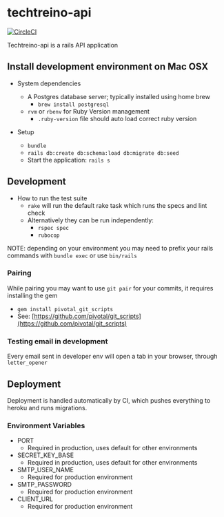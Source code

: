 # techtreino-api
[![CircleCI](https://circleci.com/gh/wagoid/techtreino-api.svg?style=svg&circle-token=8e0b960a4b7d64f929cf4301d580e140044ffdec)](https://circleci.com/gh/wagoid/techtreino-api)

Techtreino-api is a rails API application

## Install development environment on Mac OSX

* System dependencies
  * A Postgres database server; typically installed using home brew
    * `brew install postgresql`
  * `rvm` or `rbenv` for Ruby Version management
    * `.ruby-version` file should auto load correct ruby version

* Setup
  * `bundle`
  * `rails db:create db:schema:load db:migrate db:seed`
  * Start the application: `rails s`

## Development

* How to run the test suite
  * `rake` will run the default rake task which runs the specs and lint check
  * Alternatively they can be run independently:
    * `rspec spec`
    * `rubocop`

NOTE: depending on your environment you may need to prefix your rails commands with `bundle exec` or use `bin/rails`

### Pairing

While pairing you may want to use `git pair` for your commits, it requires installing the gem
* `gem install pivotal_git_scripts`
* See: [https://github.com/pivotal/git_scripts](https://github.com/pivotal/git_scripts)

### Testing email in development

Every email sent in developer env will open a tab in your browser, through `letter_opener`

## Deployment

Deployment is handled automatically by CI, which pushes everything to heroku and runs migrations.
### Environment Variables

* PORT
  * Required in production, uses default for other environments
* SECRET_KEY_BASE
  * Required in production, uses default for other environments
* SMTP_USER_NAME
  * Required for production environment
* SMTP_PASSWORD
  * Required for production environment
* CLIENT_URL
  * Required for production environment

